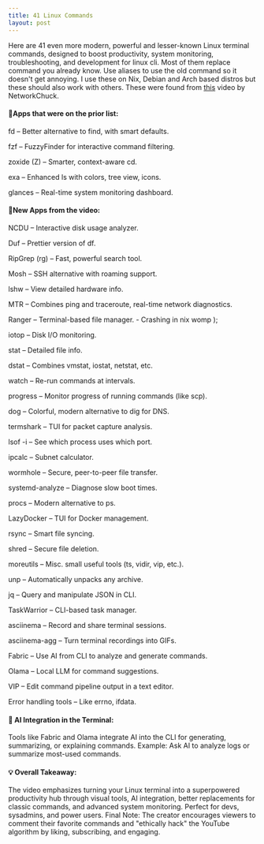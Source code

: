 ```yaml
---
title: 41 Linux Commands
layout: post
---
```

Here are 41 even more modern, powerful and lesser-known Linux terminal commands, designed to boost productivity, system monitoring, troubleshooting, and development for linux cli. Most of them replace command you already know. Use aliases to use the old command so it doesn't get annoying. I use these on Nix, Debian and Arch based distros but these should also work with others. These were found from [this](https://www.youtube.com/watch?v=6P-vjgPx9ww) video by NetworkChuck.


#### 🔧Apps that were on the prior list:
fd – Better alternative to find, with smart defaults.

fzf – FuzzyFinder for interactive command filtering.

zoxide (Z) – Smarter, context-aware cd.

exa – Enhanced ls with colors, tree view, icons.

glances – Real-time system monitoring dashboard.


#### 🔧New Apps from the video:
NCDU – Interactive disk usage analyzer.

Duf – Prettier version of df.

RipGrep (rg) – Fast, powerful search tool.

Mosh – SSH alternative with roaming support.

lshw – View detailed hardware info.

MTR – Combines ping and traceroute, real-time network diagnostics.

Ranger – Terminal-based file manager. - Crashing in nix womp );

iotop – Disk I/O monitoring.

stat – Detailed file info.

dstat – Combines vmstat, iostat, netstat, etc.

watch – Re-run commands at intervals.

progress – Monitor progress of running commands (like scp).

dog – Colorful, modern alternative to dig for DNS.

termshark – TUI for packet capture analysis.

lsof -i – See which process uses which port.

ipcalc – Subnet calculator.

wormhole – Secure, peer-to-peer file transfer.

systemd-analyze – Diagnose slow boot times.

procs – Modern alternative to ps.

LazyDocker – TUI for Docker management.

rsync – Smart file syncing.

shred – Secure file deletion.

moreutils – Misc. small useful tools (ts, vidir, vip, etc.).

unp – Automatically unpacks any archive.

jq – Query and manipulate JSON in CLI.

TaskWarrior – CLI-based task manager.

asciinema – Record and share terminal sessions.

asciinema-agg – Turn terminal recordings into GIFs.

Fabric – Use AI from CLI to analyze and generate commands.

Olama – Local LLM for command suggestions.

VIP – Edit command pipeline output in a text editor.

Error handling tools – Like errno, ifdata.


#### 🧠 AI Integration in the Terminal:
Tools like Fabric and Olama integrate AI into the CLI for generating, summarizing, or explaining commands.
Example: Ask AI to analyze logs or summarize most-used commands.


#### 💡 Overall Takeaway:
The video emphasizes turning your Linux terminal into a superpowered productivity hub through visual tools, AI integration, better replacements for classic commands, and advanced system monitoring. Perfect for devs, sysadmins, and power users.
Final Note: The creator encourages viewers to comment their favorite commands and "ethically hack" the YouTube algorithm by liking, subscribing, and engaging.
